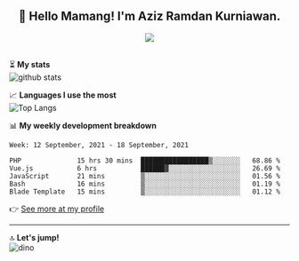 <h2 align="center">👋 Hello Mamang! I'm Aziz Ramdan Kurniawan.</h2>  
<p align="center">
  <img src="https://komarev.com/ghpvc/?username=azizramdan"> <br><br>
</p>
    
⏳ **My stats**  
![github stats](https://github-readme-stats.vercel.app/api?username=azizramdan&show_icons=true&count_private=true&title_color=000&hide_border=true&hide_title=true)  

📈 **Languages I use the most**  
![Top Langs](https://github-readme-stats.vercel.app/api/top-langs/?username=azizramdan&layout=compact&langs_count=6&hide=tsql&hide_border=true&hide_title=true&exclude_repo=Futsal-Go,Futsal-Go-Admin,Sistem-Informasi-Sensus-Harian-Rawat-Inap)  

📊 **My weekly development breakdown**
<!--START_SECTION:waka-->
```text
Week: 12 September, 2021 - 18 September, 2021

PHP              15 hrs 30 mins  █████████████████▒░░░░░░░   68.86 % 
Vue.js           6 hrs           ██████▓░░░░░░░░░░░░░░░░░░   26.69 % 
JavaScript       21 mins         ▒░░░░░░░░░░░░░░░░░░░░░░░░   01.56 % 
Bash             16 mins         ▒░░░░░░░░░░░░░░░░░░░░░░░░   01.19 % 
Blade Template   15 mins         ▒░░░░░░░░░░░░░░░░░░░░░░░░   01.12 % 
```
<!--END_SECTION:waka-->
👉 [See more at my profile](https://wakatime.com/@azizramdan)
***
🔝 **Let's jump!**  
![dino](https://raw.githubusercontent.com/azizramdan/azizramdan/master/dino.gif)  
